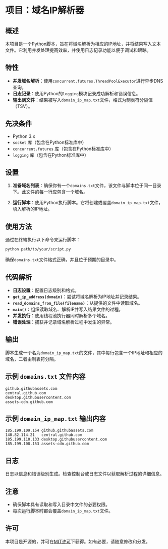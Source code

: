 # 项目：域名IP解析器

## 概述

本项目是一个Python脚本，旨在将域名解析为相应的IP地址，并将结果写入文本文件。它利用并发处理提高效率，并使用日志记录功能以便于调试和跟踪。

## 特性

- **并发域名解析**：使用`concurrent.futures.ThreadPoolExecutor`进行异步DNS查询。
- **日志记录**：使用Python的`logging`模块记录成功解析和错误信息。
- **输出到文件**：结果被写入`domain_ip_map.txt`文件，格式为制表符分隔值（TSV）。

## 先决条件

- Python 3.x
- `socket` 库（包含在Python标准库中）
- `concurrent.futures` 库（包含在Python标准库中）
- `logging` 库（包含在Python标准库中）

## 设置

1. **准备域名列表**：确保你有一个`domains.txt`文件，该文件与脚本位于同一目录下。此文件的每一行应包含一个域名。

2. **运行脚本**：使用Python执行脚本。它将创建或覆盖`domain_ip_map.txt`文件，填入解析的IP地址。

## 使用方法

通过在终端执行以下命令来运行脚本：

```bash
python path/to/your/script.py
```

确保`domains.txt`文件格式正确，并且位于预期的目录中。

## 代码解析

- **日志设置**：配置日志级别和格式。
- **`get_ip_address(domain)`**：尝试将域名解析为IP地址并记录结果。
- **`read_domains_from_file(filename)`**：从提供的文件中读取域名。
- **`main()`**：组织读取域名、解析IP并写入结果文件的过程。
- **并发执行**：使用线程池执行器同时解析多个域名。
- **错误处理**：捕获并记录域名解析过程中发生的异常。

## 输出

脚本生成一个名为`domain_ip_map.txt`的文件，其中每行包含一个IP地址和相应的域名，二者由制表符分隔。

## 示例 `domains.txt` 文件内容

```
github.githubassets.com
central.github.com
desktop.githubusercontent.com
assets-cdn.github.com
```

## 示例 `domain_ip_map.txt` 输出内容

```
185.199.109.154	github.githubassets.com
140.82.114.21	central.github.com
185.199.110.133	desktop.githubusercontent.com
185.199.108.153	assets-cdn.github.com
```

## 日志

日志以信息和错误级别生成。检查控制台或日志文件以获取解析过程的详细信息。

## 注意

- 确保脚本具有读取和写入目录中文件的必要权限。
- 每次运行脚本时都会覆盖`domain_ip_map.txt`文件。

## 许可

本项目是开源的，并可在[MIT许可](https://opensource.org/licenses/MIT)下获得。如有必要，请随意修改和分发。